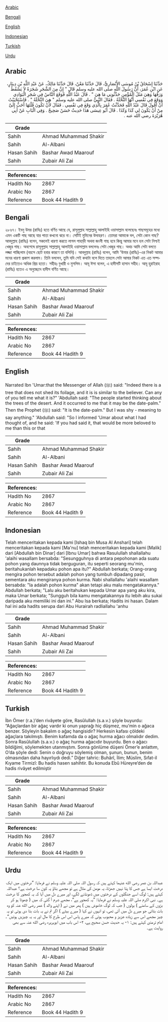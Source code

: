 [Arabic](#arabic)

[Bengali](#bengali)

[English](#english)

[Indonesian](#indonesian)

[Turkish](#turkish)

[Urdu](#urdu)

## Arabic


<div dir="rtl" lang="ar" style={{fontSize:'larger',backgroundColor:'#f8f9fa',padding:20}}>
حَدَّثَنَا إِسْحَاقُ بْنُ مُوسَى الأَنْصَارِيُّ، قَالَ‏ حَدَّثَنَا مَعْنٌ، قَالَ‏ حَدَّثَنَا مَالِكٌ، عَنْ عَبْدِ اللَّهِ بْنِ دِينَارٍ، عَنِ ابْنِ عُمَرَ، أَنَّ رَسُولَ اللَّهِ صلى الله عليه وسلم قَالَ ‏"‏ إِنَّ مِنَ الشَّجَرِ شَجَرَةً لاَ يَسْقُطُ وَرَقُهَا وَهِيَ مَثَلُ الْمُؤْمِنِ حَدِّثُونِي مَا هِيَ ‏"‏ ‏.‏ قَالَ عَبْدُ اللَّهِ فَوَقَعَ النَّاسُ فِي شَجَرِ الْبَوَادِي وَوَقَعَ فِي نَفْسِي أَنَّهَا النَّخْلَةُ ‏.‏ فَقَالَ النَّبِيُّ صلى الله عليه وسلم ‏"‏ هِيَ النَّخْلَةُ ‏"‏ ‏.‏ فَاسْتَحْيَيْتُ أَنْ أَقُولَ قَالَ عَبْدُ اللَّهِ فَحَدَّثْتُ عُمَرَ بِالَّذِي وَقَعَ فِي نَفْسِي ‏.‏ فَقَالَ لأَنْ تَكُونَ قُلْتَهَا أَحَبُّ إِلَىَّ مِنْ أَنْ يَكُونَ لِي كَذَا وَكَذَا ‏.‏ قَالَ أَبُو عِيسَى هَذَا حَدِيثٌ حَسَنٌ صَحِيحٌ ‏.‏ وَفِي الْبَابِ عَنْ أَبِي هُرَيْرَةَ رضى الله عنه ‏.‏
</div>
<div style={{backgroundColor:'#f8f9fa',padding:20, marginBottom: 10}}><table> <thead> <tr> <th>Grade</th> <th></th> </tr> </thead> <tbody> <tr><td>Sahih</td><td>Ahmad Muhammad Shakir</td></tr><tr><td>Sahih</td><td>Al-Albani</td></tr><tr><td>Hasan Sahih</td><td>Bashar Awad Maarouf</td></tr><tr><td>Sahih</td><td>Zubair Ali Zai</td></tr></tbody></table><table> <thead> <tr> <th>References:</th> <th></th> </tr> </thead> <tbody><tr><td>Hadith No</td><td>2867</td></tr><tr><td>Arabic No</td><td>2867</td></tr><tr><td>Reference</td><td>Book 44 Hadith 9</td></tr></tbody></table></div>

## Bengali


<div dir="ltr" lang="bn" style={{fontSize:'larger',backgroundColor:'#f8f9fa',padding:20}}>
২৮৬৭। ইবনু উমর (রাযিঃ) হতে বর্ণিত আছে যে, রাসূলুল্লাহ সাল্লাল্লাহু আলাইহি ওয়াসাল্লাম বলেছেনঃ গাছসমূহের মধ্যে এমন একটি গাছ আছে যার পাতা কখনো ঝরে না। সেটিই মুমিনের উদাহরণ। তোমরা আমাকে বল, সেটা কোন গাছ? আবদুল্লাহ (রাযিঃ) বলেন, সকলেই ধারণা করতে লাগল পাহাড়ী অথবা জংলী গাছ হবে কিন্তু আমার মনে হল সেটা নিশ্চই খেজুর গাছ। অবশেষে রাসূলুল্লাহ সাল্লাল্লাহু আলাইহি ওয়াসাল্লাম বললেনঃ সেটা খেজুর গাছ। অথচ আমি সেটা বলতে লজ্জা পাচ্ছিলাম (বয়সে ছোট হবার কারণে তা বলিনি)। আবদুল্লাহ (রাযিঃ) বলেন, আমি 'উমার (রাযিঃ)-এর নিকট আমার মনের ধারণা প্রকাশ করলাম। তিনি বললেন, তুমি যদি সেই কথাটা বলে দিতে তাহলে সেটা আমার নিকট এত এত সম্পদের চাইতেও অধিক প্রিয় হতো। সহীহঃ বুখারী ও মুসলিম। আবূ ঈসা বলেন, এ হাদীসটি হাসান সহীহ। আবূ হুরাইরাহ (রাযিঃ) হতেও এ অনুচ্ছেদে হাদীস বর্ণিত আছে।
</div>
<div style={{backgroundColor:'#f8f9fa',padding:20, marginBottom: 10}}><table> <thead> <tr> <th>Grade</th> <th></th> </tr> </thead> <tbody> <tr><td>Sahih</td><td>Ahmad Muhammad Shakir</td></tr><tr><td>Sahih</td><td>Al-Albani</td></tr><tr><td>Hasan Sahih</td><td>Bashar Awad Maarouf</td></tr><tr><td>Sahih</td><td>Zubair Ali Zai</td></tr></tbody></table><table> <thead> <tr> <th>References:</th> <th></th> </tr> </thead> <tbody><tr><td>Hadith No</td><td>2867</td></tr><tr><td>Arabic No</td><td>2867</td></tr><tr><td>Reference</td><td>Book 44 Hadith 9</td></tr></tbody></table></div>

## English


<div dir="ltr" lang="en" style={{fontSize:'larger',backgroundColor:'#f8f9fa',padding:20}}>
Narrated Ibn 'Umar:that the Messenger of Allah (ﷺ) said: "Indeed there is a tree that does not shed its foilage, and it is is similar to the believer. Can any of you tell me what it is?" 'Abdullah said: "The people started thinking about the trees of the desert. And it occurred to me that it may be the date-palm." Then the Prophet (ﷺ) said: "It is the date-palm." But I was shy - meaning to say anything." 'Abdullah said: "So I informed 'Umar about what I had thought of, and he said: 'If you had said it, that would be more beloved to me than this or that
</div>
<div style={{backgroundColor:'#f8f9fa',padding:20, marginBottom: 10}}><table> <thead> <tr> <th>Grade</th> <th></th> </tr> </thead> <tbody> <tr><td>Sahih</td><td>Ahmad Muhammad Shakir</td></tr><tr><td>Sahih</td><td>Al-Albani</td></tr><tr><td>Hasan Sahih</td><td>Bashar Awad Maarouf</td></tr><tr><td>Sahih</td><td>Zubair Ali Zai</td></tr></tbody></table><table> <thead> <tr> <th>References:</th> <th></th> </tr> </thead> <tbody><tr><td>Hadith No</td><td>2867</td></tr><tr><td>Arabic No</td><td>2867</td></tr><tr><td>Reference</td><td>Book 44 Hadith 9</td></tr></tbody></table></div>

## Indonesian


<div dir="ltr" lang="id" style={{fontSize:'larger',backgroundColor:'#f8f9fa',padding:20}}>
Telah menceritakan kepada kami [Ishaq bin Musa Al Anshari] telah menceritakan kepada kami [Ma'nu] telah menceritakan kepada kami [Malik] dari [Abdullah bin Dinar] dari [Ibnu Umar] bahwa Rasulullah shallallahu 'alaihi wasallam bersabda: "Sesungguhnya di antara pepohonan ada suatu pohon yang daunnya tidak berguguran, itu seperti seorang mu'min, beritahukanlah kepadaku pohon apa itu?" Abdullah berkata; Orang-orang mengira pohon tersebut adalah pohon yang tumbuh dipadang pasir, sementara aku mengiranya pohon kurma. Nabi shallallahu 'alaihi wasallam bersabda: "Ia adalah pohon kurma" akan tetapi aku malu mengatakannya." Abdullah berkata; "Lalu aku beritahukan kepada Umar apa yang aku kira, maka Umar berkata; "Sungguh bila kamu mengatakannya itu lebih aku sukai daripada aku memiliki ini dan ini." Abu Isa berkata; Hadits ini hasan. Dalam hal ini ada hadits serupa dari Abu Hurairah radliallahu 'anhu
</div>
<div style={{backgroundColor:'#f8f9fa',padding:20, marginBottom: 10}}><table> <thead> <tr> <th>Grade</th> <th></th> </tr> </thead> <tbody> <tr><td>Sahih</td><td>Ahmad Muhammad Shakir</td></tr><tr><td>Sahih</td><td>Al-Albani</td></tr><tr><td>Hasan Sahih</td><td>Bashar Awad Maarouf</td></tr><tr><td>Sahih</td><td>Zubair Ali Zai</td></tr></tbody></table><table> <thead> <tr> <th>References:</th> <th></th> </tr> </thead> <tbody><tr><td>Hadith No</td><td>2867</td></tr><tr><td>Arabic No</td><td>2867</td></tr><tr><td>Reference</td><td>Book 44 Hadith 9</td></tr></tbody></table></div>

## Turkish


<div dir="ltr" lang="tr" style={{fontSize:'larger',backgroundColor:'#f8f9fa',padding:20}}>
İbn Ömer (r.a.)’den rivâyete göre, Rasûlullah (s.a.v.) şöyle buyurdu: “Ağaçlardan bir ağaç vardır ki onun yaprağı hiç düşmez, mu’min o ağaca benzer. Söyleyin bakalım o ağaç hangisidir? Herkesin kafası çöldeki ağaçlara takılmıştı. Benim kafamda da o ağaç hurma ağacı olmalıdır dedim. Sonra Rasûlullah (s.a.v.) o ağaç hurma ağacıdır buyurdu. Ben o ağacı bildiğimi, söylemekten utanmıştım. Sonra gönlüme düşeni Ömer’e anlattım, O’da şöyle dedi: Senin o doğruyu söylemiş olman, şunun, bunun, benim olmasından daha hayırlıydı dedi.” Diğer tahric: Buhârî, İlim; Müslim, Sıfat-il Kıyame Tirmizî: Bu hadis hasen sahihtir. Bu konuda Ebû Hüreyre’den de hadis rivâyet edilmiştir
</div>
<div style={{backgroundColor:'#f8f9fa',padding:20, marginBottom: 10}}><table> <thead> <tr> <th>Grade</th> <th></th> </tr> </thead> <tbody> <tr><td>Sahih</td><td>Ahmad Muhammad Shakir</td></tr><tr><td>Sahih</td><td>Al-Albani</td></tr><tr><td>Hasan Sahih</td><td>Bashar Awad Maarouf</td></tr><tr><td>Sahih</td><td>Zubair Ali Zai</td></tr></tbody></table><table> <thead> <tr> <th>References:</th> <th></th> </tr> </thead> <tbody><tr><td>Hadith No</td><td>2867</td></tr><tr><td>Arabic No</td><td>2867</td></tr><tr><td>Reference</td><td>Book 44 Hadith 9</td></tr></tbody></table></div>

## Urdu


<div dir="rtl" lang="ur" style={{fontSize:'larger',backgroundColor:'#f8f9fa',padding:20}}>
عبداللہ بن عمر رضی الله عنہما کہتے ہیں کہ رسول اللہ صلی اللہ علیہ وسلم نے فرمایا: ”درختوں میں ایک درخت ایسا ہے جس کا پتا نہیں جھڑتا، یہ مومن کی مثال ہے تو مجھے بتاؤ یہ کون سا درخت ہے؟ عبداللہ کہتے ہیں: لوگ اسے جنگلوں کے درختوں میں ڈھونڈنے لگے، اور میرے دل میں آیا کہ یہ کھجور کا درخت ہے۔ نبی اکرم صلی اللہ علیہ وسلم نے فرمایا: ”یہ کھجور ہے“، مجھے شرم آ گئی کہ میں ( چھوٹا ہو کر بڑوں کے سامنے ) بولوں ( جب کہ لوگ خاموش ہیں ) پھر میں نے ( اپنے والد ) عمر رضی الله عنہ کو وہ بات بتائی جو میرے دل میں آئی تھی، تو انہوں نے کہا ( میرے بیٹے ) اگر تم نے یہ بات بتا دی ہوتی تو یہ چیز مجھے اس سے زیادہ عزیز و محبوب ہوتی کہ میرے پاس اس اس طرح کا مال اور یہ یہ چیزیں ہوتیں“۔ امام ترمذی کہتے ہیں: ۱- یہ حدیث حسن صحیح ہے، ۲- اس باب میں ابوہریرہ رضی الله عنہ سے بھی روایت ہے۔
</div>
<div style={{backgroundColor:'#f8f9fa',padding:20, marginBottom: 10}}><table> <thead> <tr> <th>Grade</th> <th></th> </tr> </thead> <tbody> <tr><td>Sahih</td><td>Ahmad Muhammad Shakir</td></tr><tr><td>Sahih</td><td>Al-Albani</td></tr><tr><td>Hasan Sahih</td><td>Bashar Awad Maarouf</td></tr><tr><td>Sahih</td><td>Zubair Ali Zai</td></tr></tbody></table><table> <thead> <tr> <th>References:</th> <th></th> </tr> </thead> <tbody><tr><td>Hadith No</td><td>2867</td></tr><tr><td>Arabic No</td><td>2867</td></tr><tr><td>Reference</td><td>Book 44 Hadith 9</td></tr></tbody></table></div>